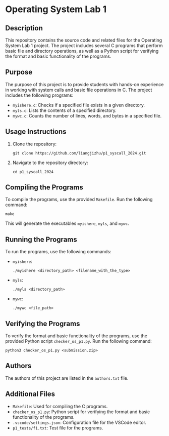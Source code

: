 # Operating System Lab 1

## Description
This repository contains the source code and related files for the Operating System Lab 1 project. The project includes several C programs that perform basic file and directory operations, as well as a Python script for verifying the format and basic functionality of the programs.

## Purpose
The purpose of this project is to provide students with hands-on experience in working with system calls and basic file operations in C. The project includes the following programs:
- `myishere.c`: Checks if a specified file exists in a given directory.
- `myls.c`: Lists the contents of a specified directory.
- `mywc.c`: Counts the number of lines, words, and bytes in a specified file.

## Usage Instructions
1. Clone the repository:
   ```
   git clone https://github.com/liangjizhu/p1_syscall_2024.git
   ```
2. Navigate to the repository directory:
   ```
   cd p1_syscall_2024
   ```

## Compiling the Programs
To compile the programs, use the provided `Makefile`. Run the following command:
```
make
```
This will generate the executables `myishere`, `myls`, and `mywc`.

## Running the Programs
To run the programs, use the following commands:
- `myishere`: 
  ```
  ./myishere <directory_path> <filename_with_the_type>
  ```
- `myls`: 
  ```
  ./myls <directory_path>
  ```
- `mywc`: 
  ```
  ./mywc <file_path>
  ```

## Verifying the Programs
To verify the format and basic functionality of the programs, use the provided Python script `checker_os_p1.py`. Run the following command:
```
python3 checker_os_p1.py <submission.zip>
```

## Authors
The authors of this project are listed in the `authors.txt` file.

## Additional Files
- `Makefile`: Used for compiling the C programs.
- `checker_os_p1.py`: Python script for verifying the format and basic functionality of the programs.
- `.vscode/settings.json`: Configuration file for the VSCode editor.
- `p1_tests/f1.txt`: Test file for the programs.
